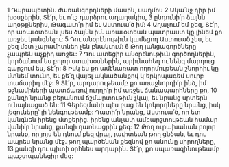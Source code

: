 1 Դպրապետին. ժառանգորդների մասին, սաղմոս
2 Ակա՛նջ դիր իմ խօսքերին, Տէ՛ր, եւ ո՛ւշ դարձրու աղաղակիս,
3 ընդունի՛ր ձայնն աղօթքներիս, Թագաւո՛ր իմ եւ Աստուա՛ծ իմ:
4 Աղաչում եմ քեզ, Տէ՛ր,
որ առաւօտեան լսես ձայնն իմ.
առաւօտեան պատրաստ կը լինեմ քո առջեւ կանգնելու:
5 Դու անօրէնութիւն կամեցող Աստուած չես,
եւ քեզ մօտ չարամիտներ չեն բնակւում:
6 Թող յանցագործները չապրեն աչքիդ առջեւ:
7 Դու ատեցիր անօրէնութիւն գործողներին,
կործանում ես բոլոր ստախօսներին,
արիւնահեղ ու նենգ մարդուց գարշում ես, Տէ՛ր:
8 Իսկ ես քո ամէնառատ ողորմութեան շնորհիւ կը մտնեմ տունդ,
եւ քե՛զ վայել ակնածանքով կ՚երկրպագեմ սուրբ տաճարիդ մէջ:
9 Տէ՛ր, արդարութեամբ քո առաջնորդի՛ր ինձ,
իմ թշնամիների պատճառով ուղղի՛ր իմ առջեւ ճանապարհները քո,
10 քանզի նրանց բերանում ճշմարտութիւն չկայ,
եւ նրանց սրտերն ունայնացած են:
11 Գերեզմանի պէս բաց են կոկորդները նրանց,
իսկ լեզուները՝ լի նենգութեամբ:
Դատի՛ր նրանց, Աստուա՛ծ,
որ ետ կանգնեն իրենց մտքերից.
իրենց անչափ ամբարշտութեան համար վանի՛ր նրանց,
քանզի դառնացրին քեզ:
12 Թող ուրախանան բոլոր նրանք, որ յոյս են դնում քեզ վրայ,
յաւիտեան թող ցնծան, եւ դու ապրես նրանց մէջ.
թող պարծենան քեզնով քո անունը սիրողները,
13 քանզի դու պիտի օրհնես արդարին.
Տէ՛ր, քո սպառազինութեամբ պաշտպանեցիր մեզ:

